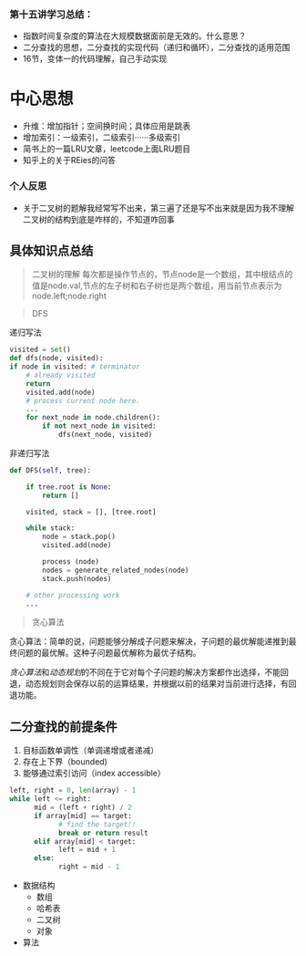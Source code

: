 ### 第十五讲学习总结：
- 指数时间复杂度的算法在大规模数据面前是无效的。什么意思？
- 二分查找的思想，二分查找的实现代码（递归和循环），二分查找的适用范围
- 16节，变体一的代码理解，自己手动实现


# 中心思想
- 升维：增加指针；空间换时间；具体应用是跳表
- 增加索引：一级索引，二级索引······多级索引
- 简书上的一篇LRU文章，leetcode上面LRU题目
- 知乎上的关于REies的问答

### 个人反思
- 关于二叉树的题解我经常写不出来，第三遍了还是写不出来就是因为我不理解二叉树的结构到底是咋样的，不知道咋回事

## 具体知识点总结
> 二叉树的理解
> 每次都是操作节点的，节点node是一个数组，其中根结点的值是node.val,节点的左子树和右子树也是两个数组，用当前节点表示为node.left;node.right


> DFS 

递归写法
```python
visited = set() 
def dfs(node, visited):
if node in visited: # terminator
	# already visited 
	return 
	visited.add(node) 
	# process current node here. 
	...
	for next_node in node.children(): 
		if not next_node in visited: 
			dfs(next_node, visited)
```

非递归写法

```python
def DFS(self, tree): 

	if tree.root is None: 
		return [] 

	visited, stack = [], [tree.root]

	while stack: 
		node = stack.pop() 
		visited.add(node)

		process (node) 
		nodes = generate_related_nodes(node) 
		stack.push(nodes) 

	# other processing work 
	...
```
>贪心算法

贪心算法：简单的说，问题能够分解成子问题来解决，子问题的最优解能递推到最终问题的最优解。这种子问题最优解称为最优子结构。

*贪心算法*和*动态规划*的不同在于它对每个子问题的解决方案都作出选择，不能回退，动态规划则会保存以前的运算结果，并根据以前的结果对当前进行选择，有回退功能。
## 二分查找的前提条件
1. 目标函数单调性（单调递增或者递减）
2. 存在上下界（bounded)
3. 能够通过索引访问（index accessible）
```python
left, right = 0, len(array) - 1 
while left <= right: 
	  mid = (left + right) / 2 
	  if array[mid] == target: 
		    # find the target!! 
		    break or return result 
	  elif array[mid] < target: 
		    left = mid + 1 
	  else: 
		    right = mid - 1
```
- 数据结构
  * 数组
  * 哈希表
  * 二叉树
  * 对象
- 算法
